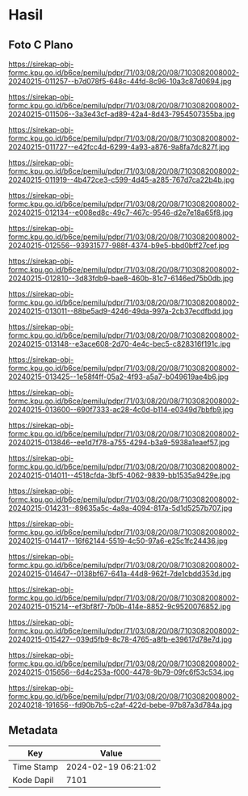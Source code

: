 # Hasil

## Foto C Plano

https://sirekap-obj-formc.kpu.go.id/b6ce/pemilu/pdpr/71/03/08/20/08/7103082008002-20240215-011257--b7d078f5-648c-44fd-8c96-10a3c87d0694.jpg

https://sirekap-obj-formc.kpu.go.id/b6ce/pemilu/pdpr/71/03/08/20/08/7103082008002-20240215-011506--3a3e43cf-ad89-42a4-8d43-7954507355ba.jpg

https://sirekap-obj-formc.kpu.go.id/b6ce/pemilu/pdpr/71/03/08/20/08/7103082008002-20240215-011727--e42fcc4d-6299-4a93-a876-9a8fa7dc827f.jpg

https://sirekap-obj-formc.kpu.go.id/b6ce/pemilu/pdpr/71/03/08/20/08/7103082008002-20240215-011919--4b472ce3-c599-4d45-a285-767d7ca22b4b.jpg

https://sirekap-obj-formc.kpu.go.id/b6ce/pemilu/pdpr/71/03/08/20/08/7103082008002-20240215-012134--e008ed8c-49c7-467c-9546-d2e7e18a65f8.jpg

https://sirekap-obj-formc.kpu.go.id/b6ce/pemilu/pdpr/71/03/08/20/08/7103082008002-20240215-012556--93931577-988f-4374-b9e5-bbd0bff27cef.jpg

https://sirekap-obj-formc.kpu.go.id/b6ce/pemilu/pdpr/71/03/08/20/08/7103082008002-20240215-012810--3d83fdb9-bae8-460b-81c7-6146ed75b0db.jpg

https://sirekap-obj-formc.kpu.go.id/b6ce/pemilu/pdpr/71/03/08/20/08/7103082008002-20240215-013011--88be5ad9-4246-49da-997a-2cb37ecdfbdd.jpg

https://sirekap-obj-formc.kpu.go.id/b6ce/pemilu/pdpr/71/03/08/20/08/7103082008002-20240215-013148--e3ace608-2d70-4e4c-bec5-c828316f191c.jpg

https://sirekap-obj-formc.kpu.go.id/b6ce/pemilu/pdpr/71/03/08/20/08/7103082008002-20240215-013425--1e58f4ff-05a2-4f93-a5a7-b049619ae4b6.jpg

https://sirekap-obj-formc.kpu.go.id/b6ce/pemilu/pdpr/71/03/08/20/08/7103082008002-20240215-013600--690f7333-ac28-4c0d-b114-e0349d7bbfb9.jpg

https://sirekap-obj-formc.kpu.go.id/b6ce/pemilu/pdpr/71/03/08/20/08/7103082008002-20240215-013846--ee1d7f78-a755-4294-b3a9-5938a1eaef57.jpg

https://sirekap-obj-formc.kpu.go.id/b6ce/pemilu/pdpr/71/03/08/20/08/7103082008002-20240215-014011--4518cfda-3bf5-4062-9839-bb1535a9429e.jpg

https://sirekap-obj-formc.kpu.go.id/b6ce/pemilu/pdpr/71/03/08/20/08/7103082008002-20240215-014231--89635a5c-4a9a-4094-817a-5d1d5257b707.jpg

https://sirekap-obj-formc.kpu.go.id/b6ce/pemilu/pdpr/71/03/08/20/08/7103082008002-20240215-014417--16f62144-5519-4c50-97a6-e25c1fc24436.jpg

https://sirekap-obj-formc.kpu.go.id/b6ce/pemilu/pdpr/71/03/08/20/08/7103082008002-20240215-014647--0138bf67-641a-44d8-962f-7de1cbdd353d.jpg

https://sirekap-obj-formc.kpu.go.id/b6ce/pemilu/pdpr/71/03/08/20/08/7103082008002-20240215-015214--ef3bf8f7-7b0b-414e-8852-9c9520076852.jpg

https://sirekap-obj-formc.kpu.go.id/b6ce/pemilu/pdpr/71/03/08/20/08/7103082008002-20240215-015427--039d5fb9-8c78-4765-a8fb-e39617d78e7d.jpg

https://sirekap-obj-formc.kpu.go.id/b6ce/pemilu/pdpr/71/03/08/20/08/7103082008002-20240215-015656--6d4c253a-f000-4478-9b79-09fc6f53c534.jpg

https://sirekap-obj-formc.kpu.go.id/b6ce/pemilu/pdpr/71/03/08/20/08/7103082008002-20240218-191656--fd90b7b5-c2af-422d-bebe-97b87a3d784a.jpg


## Metadata

| Key        | Value               |
| ---------- | ------------------- |
| Time Stamp | 2024-02-19 06:21:02 |
| Kode Dapil | 7101                |



